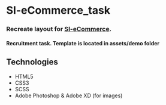 # SI-eCommerce_task

### Recreate layout for [SI-eCommerce](https://si-ecommerce.pl/). 
#### Recruitment task. Template is located in assets/demo folder

## Technologies
* HTML5
* CSS3
* SCSS
* Adobe Photoshop & Adobe XD (for images)



